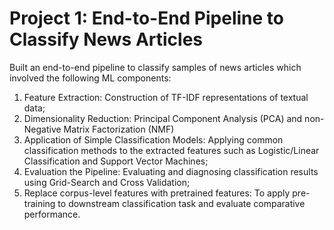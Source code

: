 # Project 1: End-to-End Pipeline to Classify News Articles

Built an end-to-end pipeline to classify samples of news articles which involved the following ML components:
1. Feature Extraction: Construction of TF-IDF representations of textual data;
2. Dimensionality Reduction: Principal Component Analysis (PCA) and non-Negative Matrix Factorization (NMF) 
3. Application of Simple Classification Models: Applying common classification methods to the extracted features such as Logistic/Linear Classification and Support Vector Machines;
4. Evaluation the Pipeline: Evaluating and diagnosing classification results using Grid-Search and Cross Validation;
5. Replace corpus-level features with pretrained features: To apply pre-training to downstream classification task and evaluate comparative performance.
